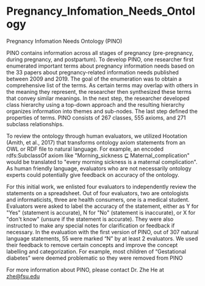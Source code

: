 # Pregnancy_Infomation_Needs_Ontology
Pregnancy Infomation Needs Ontology (PINO)

PINO contains information across all stages of pregnancy (pre-pregnancy, during pregnancy, and postpartum). To develop PINO, one researcher first enumerated important terms about pregnancy information needs based on the 33 papers about pregnancy-related information needs published between 2009 and 2019. The goal of the enumeration was to obtain a comprehensive list of the terms. As certain terms may overlap with others in the meaning they represent, the researcher then synthesized these terms that convey similar meanings.  In the next step, the researcher developed class hierarchy using a top-down approach and the resulting hierarchy organizes information into themes and sub-nodes. The last step defined the properties of terms. PINO consists of 267 classes, 555 axioms, and 271 subclass relationships.

To review the ontology through human evaluators, we utilized Hootation (Amith, et al., 2017) that transforms ontology axiom statements from an OWL or RDF file to natural language. For example, an encoded rdfs:SubclassOf axiom like "Morning_sickness ⊑ Maternal_complication" would be translated to "every morning sickness is a maternal complication". As human friendly language, evaluators who are not necessarily ontology experts could potentially give feedback on accuracy of the ontology. 

For this initial work, we enlisted four evaluators to independently review the statements on a spreadsheet. Out of four evaluators, two are ontologists and informaticists, three are health consumers, one is a medical student. Evaluators were asked to label the accuracy of the statement, either as Y for "Yes" (statement is accurate), N for "No" (statement is inaccurate), or X for "don't know" (unsure if the statement is accurate). They were also instructed to make any special notes for clarification or feedback if necessary. In the evaluation with the first version of PINO, out of 307 natural language statements, 55 were marked “N” by at least 2 evaluators. We used their feedback to remove certain concepts and improve the concept labelling and categorization. For example, most children of “Gestational diabetes” were deemed problematic so they were removed from PINO

For more information about PINO, please contact Dr. Zhe He at zhe@fsu.edu
